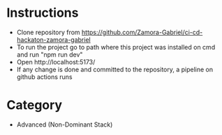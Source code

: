 # Instructions

- Clone repository from https://github.com/Zamora-Gabriel/ci-cd-hackaton-zamora-gabriel
- To run the project go to path where this project was installed on cmd and run "npm run dev"
- Open http://localhost:5173/
- If any change is done and committed to the repository, a pipeline on github actions runs

# Category

- Advanced (Non-Dominant Stack)
